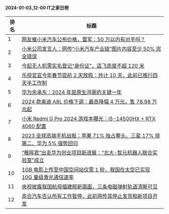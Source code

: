 #### 2024-01-03_12-00  IT之家日榜

| 排名 | 标题|
| --- | ---|
| 1 | [网友催小米汽车公布价格，雷军：50 万以内有对手吗？](https://www.ithome.com/0/742/943.htm) |
| 2 | [小米公司发言人：网传“小米汽车产业链”图片内容至少 50% 完全错误](https://www.ithome.com/0/742/931.htm) |
| 3 | [今起无人机需实名登记“身份证”，适飞高度不超 120 米](https://www.ithome.com/0/742/924.htm) |
| 4 | [乐视官宣今年春节提前 2 天放假：共计 10 天，此前已推行四天半工作制](https://www.ithome.com/0/742/984.htm) |
| 5 | [华为余承东：2024 年是原生鸿蒙的关键一年](https://www.ithome.com/0/743/002.htm) |
| 6 | [2024 款奥迪 A8L 价格下调：最高降幅 4 万元，售 78.98 万元起](https://www.ithome.com/0/742/948.htm) |
| 7 | [小米 Redmi G Pro 2024 游戏本曝光：i5-14500HX + RTX 4060 配置](https://www.ithome.com/0/742/938.htm) |
| 8 | [2023 全球高端手机战报：苹果 71% 独占鳌头、三星 17% 排第二、华为 5% 强势回归](https://www.ithome.com/0/742/916.htm) |
| 9 | [“稚晖君”出走华为创业项目新进展：“北大-智元机器人联合实验室”成立](https://www.ithome.com/0/742/963.htm) |
| 10 | [1GB 电影上传至中国空间站仅需 1 秒，我国在太空已实现 10G 量级激光通信速率](https://www.ithome.com/0/742/934.htm) |
| 11 | [央视披露我国航母福建舰新画面，三条电磁弹射轨道清晰可见](https://www.ithome.com/0/743/059.htm) |
| 12 | [高合汽车否认所有工作暂停，此前网传其停止发货和新项目开发](https://www.ithome.com/0/742/954.htm) |
